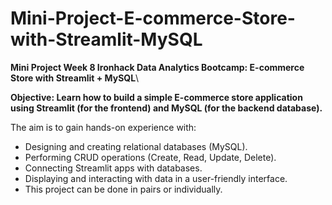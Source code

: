 # Mini-Project-E-commerce-Store-with-Streamlit-MySQL
**Mini Project Week 8 Ironhack Data Analytics Bootcamp: E-commerce Store with Streamlit + MySQL**\

**Objective: Learn how to build a simple E-commerce store application using Streamlit (for the frontend) and MySQL (for the backend database).**

The aim is to gain hands-on experience with:

* Designing and creating relational databases (MySQL).
* Performing CRUD operations (Create, Read, Update, Delete).
* Connecting Streamlit apps with databases.
* Displaying and interacting with data in a user-friendly interface.
* This project can be done in pairs or individually.

